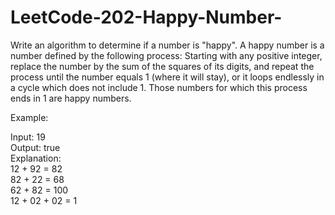 # LeetCode-202-Happy-Number-
Write an algorithm to determine if a number is "happy".
A happy number is a number defined by the following process: Starting with any positive integer, 
replace the number by the sum of the squares of its digits, and repeat the process until the number 
equals 1 (where it will stay), or it loops endlessly in a cycle which does not include 1. Those numbers
for which this process ends in 1 are happy numbers.

Example: 

Input: 19                                                                       
Output: true                                                        
Explanation:                                                                 
12 + 92 = 82                                                                      
82 + 22 = 68                                                                
62 + 82 = 100                                                                   
12 + 02 + 02 = 1
